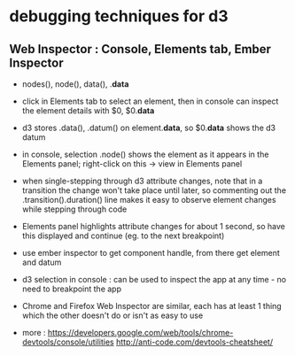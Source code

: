 # debugging techniques for d3

## Web Inspector : Console, Elements tab, Ember Inspector

- nodes(), node(), data(), .__data__

- click in Elements tab to select an element, then in console can inspect the element details with 
 $0, $0.__data__

- d3 stores .data(), .datum() on element.__data__, so $0.__data__ shows the d3 datum

- in console, selection .node() shows the element as it appears in the Elements panel;
right-click on this -> view in Elements panel

- when single-stepping through d3 attribute changes, note that in a transition the change won't take place until later, so commenting out the .transition().duration() line makes it easy to observe element changes while stepping through code

- Elements panel highlights attribute changes for about 1 second, so have this displayed and continue (eg. to the next breakpoint)

- use ember inspector to get component handle, from there get element and datum

- d3 selection in console : can be used to inspect the app at any time - no need to breakpoint the app

- Chrome and Firefox Web Inspector are similar, each has at least 1 thing which the other doesn't do or isn't as easy to use

- more :
https://developers.google.com/web/tools/chrome-devtools/console/utilities
http://anti-code.com/devtools-cheatsheet/
